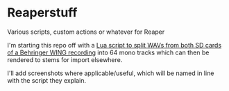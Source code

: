 # Reaperstuff

Various scripts, custom actions or whatever for Reaper

I'm starting this repo off with a [Lua script to split WAVs from both SD cards of a Behringer WING recording](https://github.com/djadomi/Reaperstuff/blob/master/W-LIVE%2064%20track%20separation.lua%20Readme.md) into 64 mono tracks which can then be rendered to stems for import elsewhere.

I'll add screenshots where applicable/useful, which will be named in line with the script they explain.
